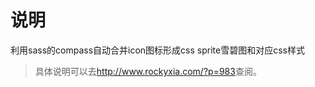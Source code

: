# 说明
利用sass的compass自动合并icon图标形成css sprite雪碧图和对应css样式

>具体说明可以去<a href="http://www.rockyxia.com/?p=983" target="_blank">http://www.rockyxia.com/?p=983</a>查阅。
